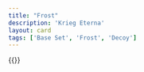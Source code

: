 ```yaml
---
title: "Frost"
description: 'Krieg Eterna'
layout: card
tags: ['Base Set', 'Frost', 'Decoy']
---
```

{{<card-detail-page title="Frost" artwork="To Build a Fire Magazine Illustration by F. E. Schoonover (1908)" />}}